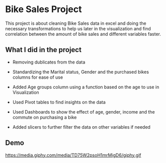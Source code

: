 
# Bike Sales Project

This project is about cleaning Bike Sales data in excel and doing the necessary transformations to help us later in the visualization and find correlation between the amount of bike sales and different variables faster.

## What I did in the project

- Removing dublicates from the data

- Standardizing the Marital status, Gender and the purchased bikes columns for ease of use

- Added Age groups column using a function based on the age to use in Visualization

- Used Pivot tables to find insights on the data 

- Used Dashboards to show the effect of age, gender, income and the commute on purchasing a bike

- Added slicers to further filter the data on other variables if needed


## Demo

https://media.giphy.com/media/TD75W2psoH1mrMigD6/giphy.gif
